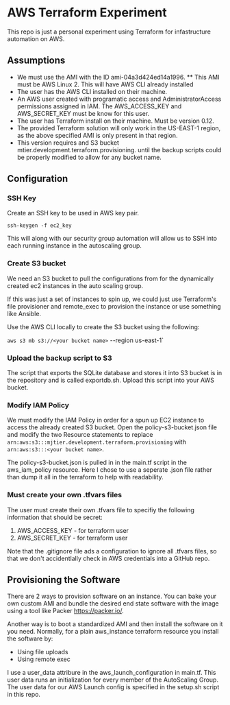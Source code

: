 # AWS Terraform Experiment
This repo is just a personal experiment using Terraform for infastructure 
automation on AWS.

## Assumptions
* We must use the AMI with the ID ami-04a3d424ed14a1996.
  ** This AMI must be AWS Linux 2. This will have AWS CLI already installed
* The user has the AWS CLI installed on their machine.
* An AWS user created  with programatic access and AdministratorAccess permissions assigned in IAM.
  The AWS_ACCESS_KEY and AWS_SECRET_KEY must be know for this user.
* The user has Terraform install on their machine. Must be version 0.12.
* The provided Terraform solution will only work in the US-EAST-1 region, as the
  above specified AMI is only present in that region.
* This version requires and S3 bucket mtier.development.terraform.provisioning.
  until the backup scripts could be properly modified to allow for 
  any bucket name.


## Configuration 

### SSH Key

Create an SSH key to be used in AWS key pair. 

`ssh-keygen -f ec2_key`

This will along with our security group automation will allow us 
to SSH into each running instance in the autoscaling group.

### Create S3 bucket
We need an S3 bucket to pull the configurations from for the dynamically created
ec2 instances in the auto scaling group. 

If this was just a set of instances to spin up, we could just use Terraform's file provisioner 
and remote_exec to provision the instance or use something like Ansible.

Use the AWS CLI locally to create the S3 bucket using the following:

`aws s3 mb s3://<your bucket name>` --region us-east-1`

### Upload the backup script to S3
The script that exports the SQLite database and stores it into S3 bucket is in the 
repository and is called exportdb.sh. Upload this script into your AWS bucket.

### Modify IAM Policy
We must modify the IAM Policy in order for a spun up EC2 instance to access the already created S3 bucket.
Open the policy-s3-bucket.json file and modify the two Resource statements to 
replace `arn:aws:s3:::mjtier.development.terraform.provisioning` with
`arn:aws:s3:::<your bucket name>`.

The policy-s3-bucket.json is pulled in in the main.tf script in the aws_iam_policy
resource. Here I chose to use a seperate .json file rather than dump it all in
the terraform to help with readability.

### Must create your own .tfvars files
The user must create their own .tfvars file to specifiy the following information
that should be secret:
1. AWS_ACCESS_KEY - for terraform user
2. AWS_SECRET_KEY - for terraform user

Note that the .gitignore file ads a configuration to ignore all .tfvars files, so
that we don't accidentlally check in AWS credentials into a GitHub repo.

## Provisioning the Software
There are 2 ways to provision software on an instance. You can bake your own custom AMI
and bundle the desired end state software with the image using a tool like Packer https://packer.io/. 

Another way is to boot a standardized AMI and then install the software on it you need. Normally, for a plain aws_instance terraform resource you install the software by:
* Using file uploads
* Using remote exec 

I use a user_data attribure in the aws_launch_configuration in main.tf. This 
user data runs an initialization for every member of the AutoScaling Group. The
user data for our AWS Launch config is specified in the setup.sh script in this 
repo.




